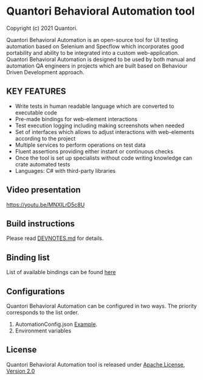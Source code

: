 # Quantori Behavioral Automation tool
Copyright (c) 2021 Quantori.

Quantori Behavioral Automation is an open-source tool for UI testing automation based on Selenium and Specflow which incorporates good portability and ability to be integrated into a custom web-application. Quantori Behavioral Automation is designed to be used by both manual and automation QA engineers in projects which are built based on Behaviour Driven Development approach.

## KEY FEATURES
* Write tests in human readable language which are converted to executable code
* Pre-made bindings for web-element interactions
* Test execution logging including making screenshots when needed
* Set of interfaces which allows to adjust interactions with web-elements according to the project
* Multiple services to perform operations on test data
* Fluent assertions providing either instant or continuous checks
* Once the tool is set up specialists without code writing knowledge can crate automated tests
* Languages: C# with third-party libraries

## Video presentation
https://youtu.be/MNXILrD5c8U

## Build instructions
Please read [DEVNOTES.md](DEVNOTES.md) for details.

## Binding list
List of available bindings can be found [here](BINDINGS.md)

## Configurations
Quantori Behavioral Automation can be configured in two ways. The priority corresponds to the list order.
1. AutomationConfig.json [Example](Behavioral.Automation.DemoBindings/AutomationConfig.json).
2. Environment variables

## License
Quantori Behavioral Automation tool is released under [Apache License, Version 2.0](LICENSE)
